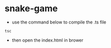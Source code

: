 # snake-game

- use the command below to compile the .ts file
```
tsc
```
- then open the index.html in brower